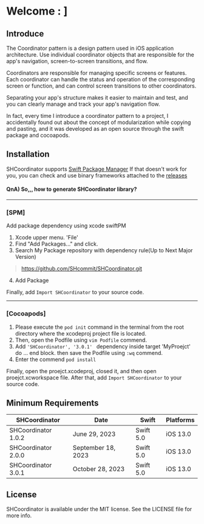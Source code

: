 # Welcome : ]

## Introduce

The Coordinator pattern is a design pattern used in iOS application architecture. Use individual coordinator objects that are responsible for the app's navigation, screen-to-screen transitions, and flow.

Coordinators are responsible for managing specific screens or features. Each coordinator can handle the status and operation of the corresponding screen or function, and can control screen transitions to other coordinators.

Separating your app's structure makes it easier to maintain and test, and you can clearly manage and track your app's navigation flow.

In fact, every time I introduce a coordinator pattern to a project, I accidentally found out about the concept of modularization while copying and pasting, and it was developed as an open source through the swift package and cocoapods.


## Installation
SHCoordinator supports [Swift Package Manager](https://www.swift.org/package-manager/) If that doesn't work for you, you can check and use binary frameworks attached to the [releases](https://github.com/SHcommit/SHCoordinator/releases/)

#### QnA) So,,, how to generate SHCoordinator library?
___

### [SPM]
 Add package dependency using xcode swiftPM
1. Xcode upper menu. 'File'
2. Find "Add Packages..." and click.
3. Search My Package repository with dependency rule(Up to Next Major Version)
> https://github.com/SHcommit/SHCoordinator.git
4. Add Package

Finally, add `Import SHCoordinator` to your source code.

___
### [Cocoapods]
1. Please execute the  `pod init` command in the terminal from the root directory where the xcodeproj project file is located.
2. Then, open the Podfile using `vim Podfile` commend.
3. Add `'SHCoordinator', '3.0.1' ` dependency inside target 'MyProejct' do ... end block. then save the Podfile using `:wq` commend.
4. Enter the commend `pod install` 

Finally, open the proejct.xcodeproj, closed it, and then open proejct.xcworkspace file.
After that, add `Import SHCoordinator` to your source code.

## Minimum Requirements
| SHCoordinator       | Date         | Swift        | Platforms                           |
|------------|--------------|-------------|-----------------------------------------------|
| SHCoordinator 1.0.2  | June 29, 2023  | Swift 5.0   | iOS 13.0 |
| SHCoordinator 2.0.0  | September 18, 2023  | Swift 5.0   | iOS 13.0 |
| SHCoordinator 3.0.1  | October 28, 2023  | Swift 5.0   | iOS 13.0 |

## License

SHCoordinator is available under the MIT license. See the LICENSE file for more info.
